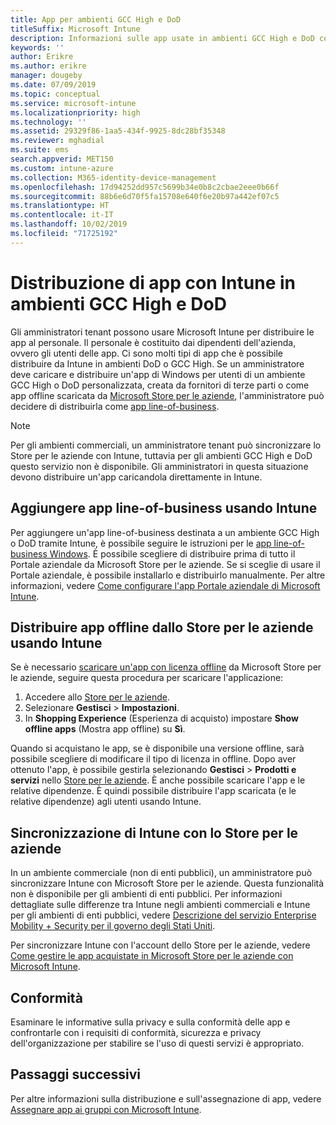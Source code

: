 ```yaml
---
title: App per ambienti GCC High e DoD
titleSuffix: Microsoft Intune
description: Informazioni sulle app usate in ambienti GCC High e DoD con Microsoft Intune.
keywords: ''
author: Erikre
ms.author: erikre
manager: dougeby
ms.date: 07/09/2019
ms.topic: conceptual
ms.service: microsoft-intune
ms.localizationpriority: high
ms.technology: ''
ms.assetid: 29329f86-1aa5-434f-9925-8dc28bf35348
ms.reviewer: mghadial
ms.suite: ems
search.appverid: MET150
ms.custom: intune-azure
ms.collection: M365-identity-device-management
ms.openlocfilehash: 17d94252dd957c5699b34e0b8c2cbae2eee0b66f
ms.sourcegitcommit: 88b6e6d70f5fa15708e640f6e20b97a442ef07c5
ms.translationtype: HT
ms.contentlocale: it-IT
ms.lasthandoff: 10/02/2019
ms.locfileid: "71725192"
---
```

# <a name="deploying-apps-using-intune-on-the-gcc-high-and-dod-environments"></a>Distribuzione di app con Intune in ambienti GCC High e DoD 

Gli amministratori tenant possono usare Microsoft Intune per distribuire le app al personale. Il personale è costituito dai dipendenti dell'azienda, ovvero gli utenti delle app. Ci sono molti tipi di app che è possibile distribuire da Intune in ambienti DoD o GCC High. Se un amministratore deve caricare e distribuire un'app di Windows per utenti di un ambiente GCC High o DoD personalizzata, creata da fornitori di terze parti o come app offline scaricata da [Microsoft Store per le aziende](https://businessstore.microsoft.com/store), l'amministratore può decidere di distribuirla come [app line-of-business](apps-add.md#app-types-in-microsoft-intune).  

> [!NOTE]
> Per gli ambienti commerciali, un amministratore tenant può sincronizzare lo Store per le aziende con Intune, tuttavia per gli ambienti GCC High e DoD questo servizio non è disponibile. Gli amministratori in questa situazione devono distribuire un'app caricandola direttamente in Intune.  

## <a name="add-line-of-business-apps-using-intune"></a>Aggiungere app line-of-business usando Intune 

Per aggiungere un'app line-of-business destinata a un ambiente GCC High o DoD tramite Intune, è possibile seguire le istruzioni per le [app line-of-business Windows](lob-apps-windows.md). È possibile scegliere di distribuire prima di tutto il Portale aziendale da Microsoft Store per le aziende. Se si sceglie di usare il Portale aziendale, è possibile installarlo e distribuirlo manualmente. Per altre informazioni, vedere [Come configurare l'app Portale aziendale di Microsoft Intune](company-portal-app.md). 

## <a name="distribute-offline-apps-from-the-store-for-business-using-intune"></a>Distribuire app offline dallo Store per le aziende usando Intune  

Se è necessario [scaricare un'app con licenza offline](https://docs.microsoft.com/microsoft-store/distribute-offline-apps#download-an-offline-licensed-app) da Microsoft Store per le aziende, seguire questa procedura per scaricare l'applicazione: 

1. Accedere allo [Store per le aziende](https://businessstore.microsoft.com/).
2. Selezionare **Gestisci** > **Impostazioni**.
3. In **Shopping Experience** (Esperienza di acquisto) impostare **Show offline apps** (Mostra app offline) su **Sì**.

Quando si acquistano le app, se è disponibile una versione offline, sarà possibile scegliere di modificare il tipo di licenza in offline. Dopo aver ottenuto l'app, è possibile gestirla selezionando **Gestisci** > **Prodotti e servizi** nello [Store per le aziende](https://businessstore.microsoft.com/). È anche possibile scaricare l'app e le relative dipendenze. È quindi possibile distribuire l'app scaricata (e le relative dipendenze) agli utenti usando Intune.  

## <a name="syncing-intune-to-the-store-for-business"></a>Sincronizzazione di Intune con lo Store per le aziende 

In un ambiente commerciale (non di enti pubblici), un amministratore può sincronizzare Intune con Microsoft Store per le aziende. Questa funzionalità non è disponibile per gli ambienti di enti pubblici. Per informazioni dettagliate sulle differenze tra Intune negli ambienti commerciali e Intune per gli ambienti di enti pubblici, vedere [Descrizione del servizio Enterprise Mobility + Security per il governo degli Stati Uniti](https://docs.microsoft.com/enterprise-mobility-security/solutions/ems-govt-service-description).  

Per sincronizzare Intune con l'account dello Store per le aziende, vedere [Come gestire le app acquistate in Microsoft Store per le aziende con Microsoft Intune](windows-store-for-business.md).  

## <a name="compliance"></a>Conformità 

Esaminare le informative sulla privacy e sulla conformità delle app e confrontarle con i requisiti di conformità, sicurezza e privacy dell'organizzazione per stabilire se l'uso di questi servizi è appropriato.   

## <a name="next-steps"></a>Passaggi successivi

Per altre informazioni sulla distribuzione e sull'assegnazione di app, vedere [Assegnare app ai gruppi con Microsoft Intune](apps-deploy.md).

 
